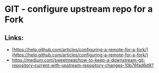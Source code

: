 # GIT - configure upstream repo for a Fork

## Links:

* [https://help.github.com/articles/configuring-a-remote-for-a-fork/](https://help.github.com/articles/configuring-a-remote-for-a-fork/)
* https://medium.com/sweetmeat/how-to-keep-a-downstream-git-repository-current-with-upstream-repository-changes-10b76fad6d97



